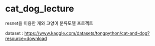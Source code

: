 # cat_dog_lecture
resnet을 이용한 개와 고양이 분류모델 프로젝트

dataset : https://www.kaggle.com/datasets/tongpython/cat-and-dog?resource=download

